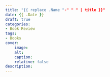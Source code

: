 ```yaml
---
title: "{{ replace .Name "-" " " | title }}"
date: {{ .Date }}
draft: true
categories:
- Book Review
tags:
- Books
cover:
    image:
    alt:
    caption:
    relative: false
description:
---
```

